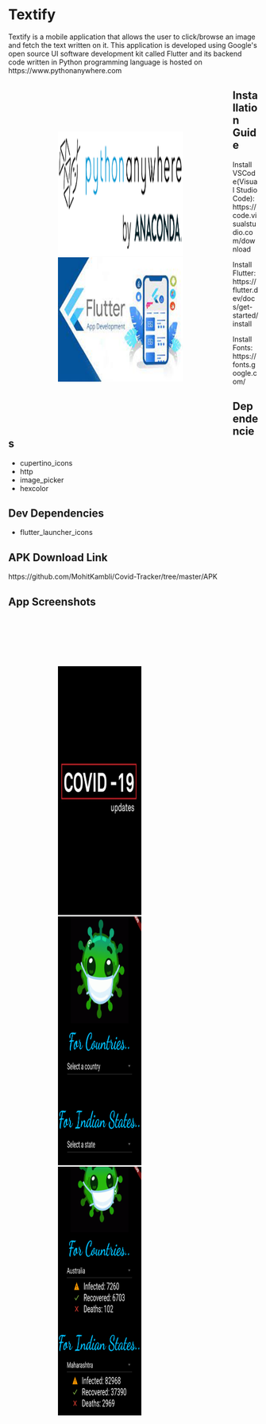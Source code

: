 <h1>Textify</h1>
<p>Textify is a mobile application that allows the user to click/browse an image and fetch the text written on it. This application is developed using Google's open source UI software development kit called Flutter and its backend code written in Python programming language is hosted on https://www.pythonanywhere.com</p>
<div style= "float: left;width: 50%;padding: 100px;">
  <img src="https://github.com/MohitKambli/Textify/blob/main/assets/screenshots/pythonanywhere.png" width=400, height=250>
  <img src="https://github.com/MohitKambli/Textify/blob/main/assets/screenshots/flutter_ss.jpeg" width=350, height=250>
</div>
<h2>Installation Guide</h2>
<p>Install VSCode(Visual Studio Code): https://code.visualstudio.com/download</p>
<p>Install Flutter: https://flutter.dev/docs/get-started/install</p>
<p>Install Fonts: https://fonts.google.com/</p>
<h2>Dependencies</h2>
<ul>
  <li>cupertino_icons</li>
  <li>http</li>
  <li>image_picker</li>
  <li>hexcolor</li>
</ul>
<h2>Dev Dependencies</h2>
<ul>
  <li>flutter_launcher_icons</li>
</ul>
<h2>APK Download Link</h2>
<p>https://github.com/MohitKambli/Covid-Tracker/tree/master/APK</p>
<h2>App Screenshots</h2>
<div style= "float: left;width: 33.33%;padding: 100px;">
  <img src="https://github.com/MohitKambli/Covid-Tracker/blob/master/screenshots/Screenshot_20200607-181443.png" width=275 height=500>
  <img src="https://github.com/MohitKambli/Covid-Tracker/blob/master/screenshots/Screenshot_20200607-181454.png" width=275 height=500>
  <img src="https://github.com/MohitKambli/Covid-Tracker/blob/master/screenshots/Screenshot_20200607-181532.png" width=275 height=500>
</div>
